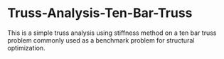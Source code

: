 # Truss-Analysis-Ten-Bar-Truss
This is a simple truss analysis using stiffness method on a ten bar truss problem commonly used as a benchmark problem for structural optimization.
